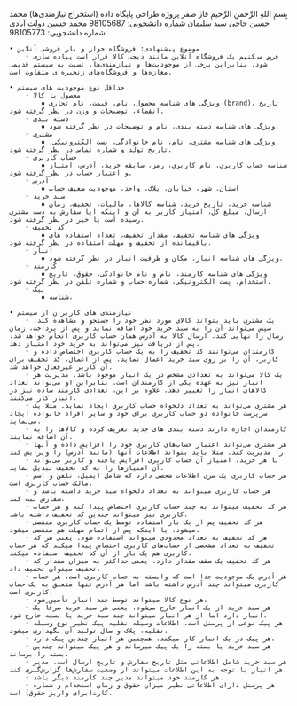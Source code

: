 بِسمِ اللهِ الرَّحمنِ الرَّحیمِ
فاز صفر پروژه طراحی پایگاه داده (استخراج نیازمندی‌ها)
محمد حسین حاجی سید سلیمان						شماره دانشجویی: 98105687
محمد حسین دولت آبادی						شماره دانشجویی: 98105773

    • موضوع پیشنهادی: فروشگاه خوار و بار فروشی آنلاین
        ◦ فرض می‌کنیم یک فروشگاه آنلاین مانند دیجی کالا قرار است پیاده سازی شود. بنابراین برخی از موجودیت‌ها و نیازمندی‌ها، نسبت به سیستم قدیمی مغازه‌ها و فروشگاه‌های زنجیره‌ای متفاوت است.

    • حداقل نوع موجودیت های سیستم
        ◦ محصول یا کالا
            ▪ ویژگی های شناسه محصول، نام، قیمت، نام تجاری (brand)، تاریخ انقضاء، توضیحات و وزن در نظر گرفته شود.
        ◦ دسته بندی
            ▪ ویژگی های شناسه دسته بندی، نام و توضیحات در نظر گرفته شود.
        ◦ مشتری
            ▪ ویژگی های شناسه مشتری، نام، نام خانوادگی، پست الکترونیکی، تاریخ تولد و شماره تماس در نظر گرفته شود.
        ◦ حساب کاربری
            ▪ شناسه حساب کاربری، نام کاربری، رمز، سابقه خرید، آدرس، امتیاز و اعتبار حساب در نظر گرفته شود.
        ◦ آدرس
            ▪ استان، شهر، خیابان، پلاک، واحد، موجودیت ضعیف حساب
        ◦ سبد خرید
            ▪ شناسه خرید، تاریخ خرید، شناسه کالاها، مالیات، تخفیف، زمان ارسال، مبلغ کل، امتیاز کاربر به آن و اینکه آیا سفارش به دست مشتری رسیده است یا خیر در نظر گرفته شود.
        ◦ کد تخفیف
            ▪ ویژگی های شناسه تخفیف، مقدار تخفیف، تعداد استفاده های باقیمانده از تخفیف و مهلت استفاده در نظر گرفته شود.
        ◦ انبار
            ▪ ویژگی های شناسه انبار، مکان و ظرفیت انبار در نظر گرفته شود.
        ◦ کارمند
            ▪ ویژگی های شناسه کارمند، نام و نام خانوادگی، حقوق، تاریخ استخدام، پست الکترونیکی، شماره حساب و شماره تلفن در نظر گرفته شود.
        ◦ پیک
            ▪ شناسه، 

    • نیازمندی های کاربران از سیستم
        ◦ یک مشتری باید بتواند کالای مورد نظر خود را جستجو و مشاهده کند. سپس می‌تواند آن را به سبد خرید خود اضافه نماید و پس از پرداخت، زمان ارسال را نهایی کند. ارسال کالا به آدرس همان حساب کاربری انجام خواهد شد. پس از دریافت نیز می‌تواند به خرید خود امتیاز دهد.
        ◦ کارمندان می‌توانند کد تخفیف را به یک حساب کاربری اختصاص داده و کاربر، آن را بر روی سبد خرید اعمال نماید. پس از اعمال، کد تخفیف برای آن کاربر غیرفعال خواهد شد.
        ◦ یک کالا می‌تواند به تعدادی مشخص در یک انبار موجود باشد. مدیریت هر انبار نیز به عهده یکی از کارمندان است. بنابراین او می‌تواند تعداد کالاهای انبار را تغییر دهد. علاوه بر این، تعدادی کارمند ساده نیز در انبار کار می‌کنند.
        ◦ هر مشتری می‌تواند به تعداد دلخواه حساب کاربری ایجاد نماید. مثلا یک سرپرست خانواده دو حساب کاربری برای خود و سایر افراد خانواده ایجاد می‌نماید.
        ◦ کارمندان اجازه دارند دسته بندی های جدید تعریف کرده و کالاها را به آن اضافه نمایند.
        ◦ هر مشتری می‌تواند اعتبار حساب‌های کاربری خود را افزایش داده و آنها را مدیریت کند. مثلا باید بتواند اطلاعات آنها (مانند آدرس) را ویرایش کند.
        ◦ با هر خرید، امتیاز آن حساب کاربری افزایش یافته و کاربر می‌تواند آن امتیازها را به کد تخفیف تبدیل نماید.
        ◦ هر حساب کاربری یک سری اطلاعات شخصی دارد که شامل ایمیل، تلفن و اسم مالک حساب کاربری است.
        ◦ هر حساب کاربری میتواند به تعداد دلخواه سبد خرید داشته باشد و سفارش ثبت کند.
        ◦ هر کد تخفیف میتواند به چند حساب کاربری اختصاص پیدا کند و هر حساب کاربری نیز میتواند چندین کد تخفیف داشته باشد.
        ◦ هر کد تخفیف پس از یک بار استفاده توسط یک حساب کاربری منقضی میشود. یا اینکه پس از اتمام مهلت هم منقضی میشود.
        ◦ هر کد تخفیف به تعداد محدودی میتواند استفاده شود. یعنی هر کد تخفیف به تعداد مشخصی از حساب‌های کاربری اختصاص پیدا میکند که هر حساب کاربری هم یک بار از آن کد تخفیف استفاده میکند.
        ◦ هر کد تخفیف یک سقف مقدار دارد. یعنی حداکثر به میزان مقدار کد تخفیف میتوان تخفیف داد.
        ◦ هر آدرس یک موجودیت جدا است که وابسته به حساب کاربری است. هر حساب کاربری میتواند چند آدرس داشته باشد اما هر آدرس تنها متعلق به یک حساب کاربری است.
        ◦ هر نوع کالا میتواند توسط چند انبار تأمین شود.
        ◦ هر سبد خرید از یک انبار خارج می‌شود. یعنی هر سبد خرید صرفاً یک انبار دارد اما از هر انبار میتواند چند سبد خرید یا بسته خارج شود.
        ◦ هر پیک نوعی از پرسنل است. اطلاعات وسیله نقلیه پیک نظیر نوع وسیله نقلیه، پلاک و سال تولید آن نگهداری میشود.
        ◦ هر پیک در یک انبار کار میکند. همچنین هر انبار چندین پیک دارد.
        ◦ هر سبد خرید یا بسته را یک پیک میرساند و هر پیک میتواند چندین بسته را برساند.
        ◦ هر سبد خرید شامل اطلاعاتی مثل تاریخ سفارش و تاریخ ارسال است. مدیر هر انبار با توجه به این اطلاعات میتواند از وضعیت سفارش‌ها گزارش‌گیری کند.
        ◦ هر کارمند خود میتواند مدیر چند کارمند دیگر باشد.
        ◦ هر پرسنل دارای اطلاعاتی نظیر میزان حقوق و زمان استخدام و شماره کارت(برای واریز حقوق) است.
